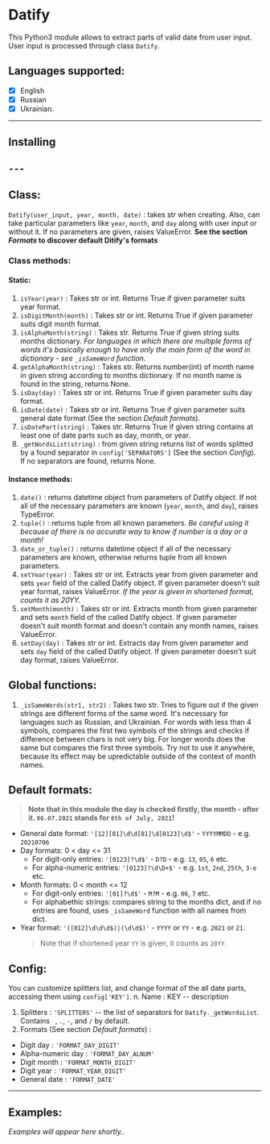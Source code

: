 # Datify
This Python3 module allows to extract parts of valid date from user input.
User input is processed through class `Datify`.
## Languages supported: 
- [x] English
- [x] Russian 
- [x] Ukrainian.

---
## Installing
`---`
---

## Class:
` Datify(user_input, year, month, date) ` : takes str when creating. Also, can take particular parameters like `year`, `month`, and `day` along with user input or without it. If no parameters are given, raises ValueError.
**See the section *Formats* to discover default Ditify's formats**
### Class methods:
  #### Static:
  1. `isYear(year)` : Takes str or int. Returns True if given parameter suits year format.
  2. `isDigitMonth(month)` : Takes str or int. Returns True if given parameter suits digit month format.
  3. `isAlphaMonth(string)` : Takes str. Returns True if given string suits months dictionary. *For languages in which there are multiple forms of words it's basically enough to have only the main form of the word in dictionary - see `_isSameWord` function.*
  4. `getAlphaMonth(string)` :  Takes str. Returns number(int) of month name in given string according to months dictionary. If no month name is found in the string, returns None.
  5. `isDay(day)` : Takes str or int. Returns True if given parameter suits day format.
  6. `isDate(date)` : Takes str or int. Returns True if given parameter suits general date format (See the section *Default formats*).
  7. `isDatePart(string)` : Takes str. Returns True if given string contains at least one of date parts such as day, month, or year.
  8. `_getWordsList(string)` : from given string returns list of words splitted by a found separator in `config['SEPARATORS']` (See the section *Config*). If no separators are found, returns None.

  #### Instance methods:
  1. `date()` : returns datetime object from parameters of Datify object. If not all of the necessary parameters are known (`year`, `month`, and `day`), raises TypeError.
  2. `tuple()` : returns tuple from all known parameters. *Be careful using it because of there is no accurate way to know if number is a day or a month!*
  3. `date_or_tuple()` : returns datetime object if all of the necessary parameters are known, otherwise returns tuple from all known parameters.
  4. `setYear(year)` : Takes str or int. Extracts year from given parameter and sets `year` field of the called Datify object. If given parameter doesn't suit year format, raises ValueError. *If the year is given in shortened format, counts it as 20YY.*
  5. `setMonth(month)` : Takes str or int. Extracts month from given parameter and sets `month` field of the called Datify object. If given parameter doesn't suit month format and doesn't contain any month names, raises ValueError.
  6. `setDay(day)` : Takes str or int. Extracts day from given parameter and sets `day` field of the called Datify object. If given parameter doesn't suit day format, raises ValueError.

## Global functions:
1. `_isSameWords(str1, str2)` : Takes two str. Tries to figure out if the given strings are different forms of the same word. It's necessary for languages such as Russian, and Ukrainian. For words with less than 4 symbols, compares the first two symbols of the strings and checks if difference between chars is not very big. For longer words does the same but compares the first three symbols. Try not to use it anywhere, because its effect may be upredictable outside of the context of month names.

## Default formats:
> **Note that in this module the day is checked firstly, the month - after it. `06.07.2021` stands for `6th of July, 2021`!**
- General date format:
  `'[12][01]\d\d[01]\d[0123]\d$'` - `YYYYMMDD` - e.g. `20210706`
- Day formats:
  0 < day <= 31
  - For digit-only entries: `'[0123]?\d$'` - `D?D` - e.g. `13`, `05`, `6` etc.
  - For alpha-numeric entries: `'[0123]?\d\D+$'` - e.g. `1st`, `2nd`, `25th`, `3-е` etc.
- Month formats:
  0 < month <= 12
  - For digit-only entries: `'[01]?\d$'` - `M?M` - e.g. `06`, `7` etc.
  - For alphabethic strings: compares string to the months dict, and if no entries are found, uses `_isSameWord` function with all names from dict.
- Year format:
  `'([012]\d\d\d$)|(\d\d$)'` - `YYYY` or `YY` - e.g. `2021` or `21`.
  > Note that if shortened year `YY` is given, it counts as `20YY`.

## Config:
You can customize splitters list, and change format of the all date parts, accessing them using `config['KEY']`.
n. Name : KEY -- description
1. Splitters : `'SPLITTERS'` -- the list of separators for `Datify._getWordsList`. Contains ` `, `.`, `-`, and `/` by default.
2. Formats (See section *Default formats*) :
  - Digit day : `'FORMAT_DAY_DIGIT'`
  - Alpha-numeric day : `'FORMAT_DAY_ALNUM'`
  - Digit month : `'FORMAT_MONTH_DIGIT'`
  - Digit year : `'FORMAT_YEAR_DIGIT'`
  - General date : `'FORMAT_DATE'`

---

## Examples:
_Examples will appear here shortly.._

